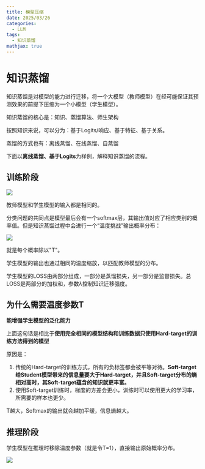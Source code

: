 ```yaml
---
title: 模型压缩
date: 2025/03/26
categories:
  - LLM
tags:
  - 知识蒸馏
mathjax: true
---
```


# 知识蒸馏

知识蒸馏是对模型的能力进行迁移，将一个大模型（教师模型）在经可能保证其预测效果的前提下压缩为一个小模型（学生模型）。

知识蒸馏的核心是：知识、蒸馏算法、师生架构

按照知识来说，可以分为：基于Logits/响应、基于特征、基于关系。

蒸馏的方式也有：离线蒸馏、在线蒸馏、自蒸馏

下面以**离线蒸馏、基于Logits**为样例，解释知识蒸馏的流程。

## 训练阶段

![](https://cdn.jsdelivr.net/gh/gaofeng-lin/picture_bed/img1/Snipaste_2025-03-26_14-28-15.png)

教师模型和学生模型的输入都是相同的。

分类问题的共同点是模型最后会有一个softmax层，其输出值对应了相应类别的概率值。但是知识蒸馏过程中会进行一个“温度挑战”输出概率分布：

![](https://cdn.jsdelivr.net/gh/gaofeng-lin/picture_bed/img1/Snipaste_2025-03-26_14-50-59.png)

就是每个概率除以"T"。

学生模型的输出也通过相同的温度缩放，以匹配教师模型的分布。

学生模型的LOSS由两部分组成，一部分是蒸馏损失，另一部分是监督损失。总LOSS是两部分的加权和，参数$\lambda$控制知识迁移强度。

## 为什么需要温度参数T

**能增强学生模型的泛化能力**

上面这句话是相比于**使用完全相同的模型结构和训练数据只使用Hard-target的训练方法得到的模型**

原因是：

1. 传统的Hard-target的训练方式，所有的负标签都会被平等对待。**Soft-target给Student模型带来的信息量要大于Hard-target，并且Soft-target分布的熵相对高时，其Soft-target蕴含的知识就更丰富。**
2. 使用Soft-target训练时，梯度的方差会更小，训练时可以使用更大的学习率，所需要的样本也更少。

T越大，Softmax的输出就会越加平缓，信息熵越大。


## 推理阶段

学生模型在推理时移除温度参数（就是令T=1），直接输出原始概率分布。

![](https://cdn.jsdelivr.net/gh/gaofeng-lin/picture_bed/img1/Snipaste_2025-03-26_15-09-13.png)